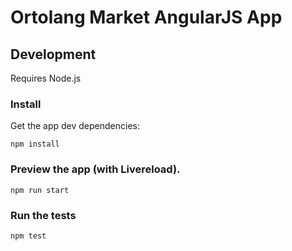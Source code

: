 # Ortolang Market AngularJS App

## Development

Requires Node.js

### Install

Get the app dev dependencies:

    npm install

### Preview the app (with Livereload).

    npm run start

### Run the tests

    npm test
